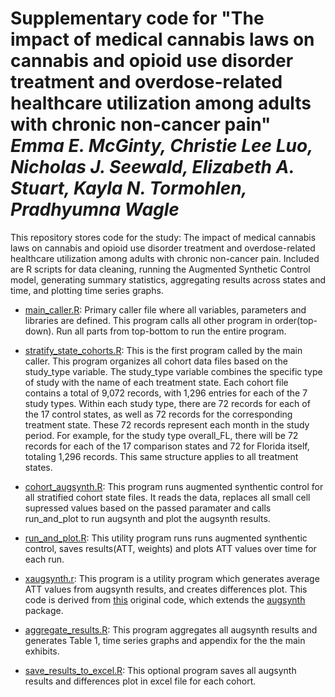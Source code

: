 # Supplementary code for "The impact of medical cannabis laws on cannabis and opioid use disorder treatment and overdose-related healthcare utilization among adults with chronic non-cancer pain" _Emma E. McGinty, Christie Lee Luo, Nicholas J. Seewald, Elizabeth A. Stuart, Kayla N. Tormohlen, Pradhyumna Wagle_
This repository stores code for the study: The impact of medical cannabis laws on cannabis and opioid use disorder treatment and overdose-related healthcare utilization among adults with chronic non-cancer pain. 
Included are R scripts for data cleaning, running the Augmented Synthetic Control model, generating summary statistics, aggregating results across states and time, and plotting time series graphs.


- [main_caller.R](main_caller.R): 
Primary caller file where all variables, parameters and libraries are defined. 
This program calls all other program in order(top-down).
Run all parts from top-bottom to run the entire program.


- [stratify_state_cohorts.R](stratify_state_cohorts.R): 
This is the first program called by the main caller. This program organizes all cohort data files based on the study_type variable. The study_type variable combines the specific type of study with the name of each treatment state. Each cohort file contains a total of 9,072 records, with 1,296 entries for each of the 7 study types. Within each study type, there are 72 records for each of the 17 control states, as well as 72 records for the corresponding treatment state. These 72 records represent each month in the study period. For example, for the study type overall_FL, there will be 72 records for each of the 17 comparison states and 72 for Florida itself, totaling 1,296 records. This same structure applies to all treatment states.


- [cohort_augsynth.R](cohort_augsynth.R):
This program runs augmented synthentic control for all stratified cohort state files. It reads the data, replaces all small cell supressed values based on the passed paramater and calls run_and_plot to run augsynth and plot the augsynth results.  


- [run_and_plot.R](run_and_plot.R):
This utility program runs runs augmented synthentic control, saves results(ATT, weights) and plots ATT values over time for each run.


- [xaugsynth.r](xaugsynth.r):
This program is a utility program which generates average ATT values from augsynth results, and creates differences plot. This code is derived from [this](https://github.com/nickseewald/opioid-prescribing-augsynth/blob/main/xaugsynth.R) original code, which extends the [augsynth](https://github.com/ebenmichael/augsynth) package. 


- [aggregate_results.R](aggregate_results.R):
This program aggregates all augsynth results and generates Table 1, time series graphs and appendix for the the main exhibits.


- [save_results_to_excel.R](save_results_to_excel.R):
This optional program saves all augsynth results and differences plot in excel file for each cohort.
